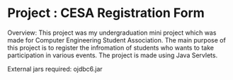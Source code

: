 # Project : CESA Registration Form

Overview: This project was my undergraduation mini project which was made for Computer Engineering Student Association. The main purpose of this project is to register the infromation of students who wants to take participation in various events. The project is made using Java Servlets.

External jars required: ojdbc6.jar

